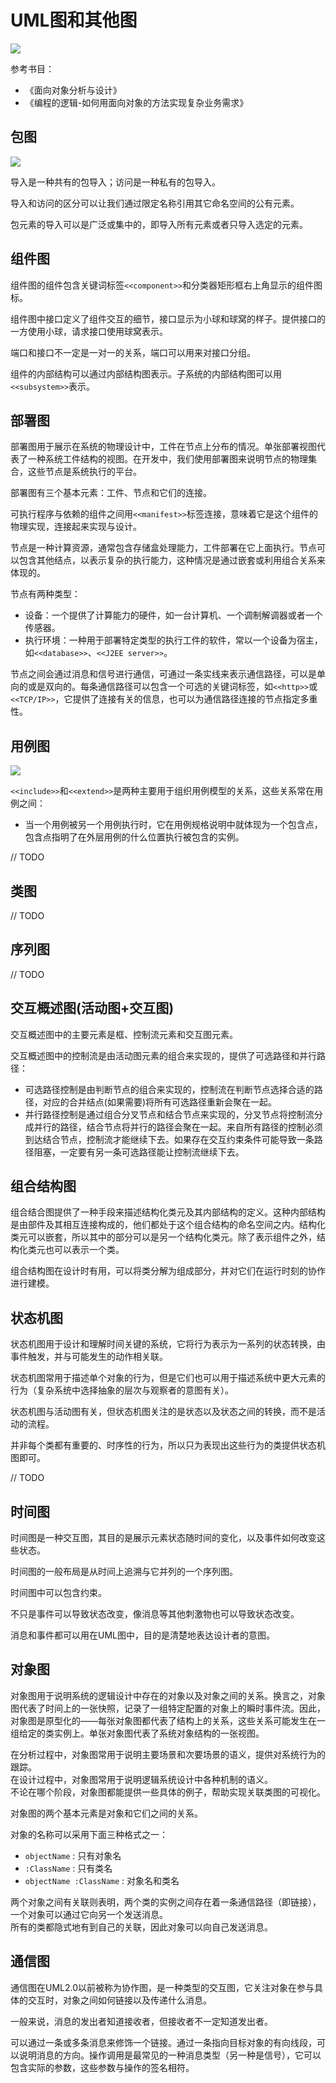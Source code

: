 # UML图和其他图

![](images/uml.png)

参考书目：
- 《面向对象分析与设计》
- 《编程的逻辑-如何用面向对象的方法实现复杂业务需求》

## 包图
![](images/包图.jpg)

导入是一种共有的包导入；访问是一种私有的包导入。

导入和访问的区分可以让我们通过限定名称引用其它命名空间的公有元素。

包元素的导入可以是广泛或集中的，即导入所有元素或者只导入选定的元素。

## 组件图
组件图的组件包含关键词标签`<<component>>`和分类器矩形框右上角显示的组件图标。

组件图中接口定义了组件交互的细节，接口显示为小球和球窝的样子。提供接口的一方使用小球，请求接口使用球窝表示。

端口和接口不一定是一对一的关系，端口可以用来对接口分组。

组件的内部结构可以通过内部结构图表示。子系统的内部结构图可以用`<<subsystem>>`表示。

## 部署图
部署图用于展示在系统的物理设计中，工件在节点上分布的情况。单张部署视图代表了一种系统工件结构的视图。在开发中，我们使用部署图来说明节点的物理集合，这些节点是系统执行的平台。

部署图有三个基本元素：工件、节点和它们的连接。

可执行程序与依赖的组件之间用`<<manifest>>`标签连接，意味着它是这个组件的物理实现，连接起来实现与设计。

节点是一种计算资源，通常包含存储盒处理能力，工件部署在它上面执行。节点可以包含其他结点，以表示复杂的执行能力，这种情况是通过嵌套或利用组合关系来体现的。

节点有两种类型：
- 设备：一个提供了计算能力的硬件，如一台计算机、一个调制解调器或者一个传感器。
- 执行环境：一种用于部署特定类型的执行工件的软件，常以一个设备为宿主，如`<<database>>`、`<<J2EE server>>`。

节点之间会通过消息和信号进行通信，可通过一条实线来表示通信路径，可以是单向的或是双向的。每条通信路径可以包含一个可选的关键词标签，如`<<http>>`或`<<TCP/IP>>`，它提供了连接有关的信息，也可以为通信路径连接的节点指定多重性。

## 用例图
![](images/ATM提款机用例图.jpg)

`<<include>>`和`<<extend>>`是两种主要用于组织用例模型的关系，这些关系常在用例之间：
- 当一个用例被另一个用例执行时，它在用例规格说明中就体现为一个包含点，包含点指明了在外层用例的什么位置执行被包含的实例。

// TODO

## 类图

// TODO

## 序列图

// TODO

## 交互概述图(活动图+交互图)
交互概述图中的主要元素是框、控制流元素和交互图元素。

交互概述图中的控制流是由活动图元素的组合来实现的，提供了可选路径和并行路径：
- 可选路径控制是由判断节点的组合来实现的，控制流在判断节点选择合适的路径，对应的合并结点(如果需要)将所有可选路径重新会聚在一起。
- 并行路径控制是通过组合分叉节点和结合节点来实现的，分叉节点将控制流分成并行的路径，结合节点将并行的路径会聚在一起。来自所有路径的控制必须到达结合节点，控制流才能继续下去。如果存在交互约束条件可能导致一条路径阻塞，一定要有另一条可选路径能让控制流继续下去。

## 组合结构图
组合结合图提供了一种手段来描述结构化类元及其内部结构的定义。这种内部结构是由部件及其相互连接构成的，他们都处于这个组合结构的命名空间之内。结构化类元可以嵌套，所以其中的部分可以是另一个结构化类元。除了表示组件之外，结构化类元也可以表示一个类。

组合结构图在设计时有用，可以将类分解为组成部分，并对它们在运行时刻的协作进行建模。

## 状态机图
状态机图用于设计和理解时间关键的系统，它将行为表示为一系列的状态转换，由事件触发，并与可能发生的动作相关联。

状态机图常用于描述单个对象的行为，但是它们也可以用于描述系统中更大元素的行为（复杂系统中选择抽象的层次与观察者的意图有关）。

状态机图与活动图有关，但状态机图关注的是状态以及状态之间的转换，而不是活动的流程。

并非每个类都有重要的、时序性的行为，所以只为表现出这些行为的类提供状态机图即可。

// TODO

## 时间图
时间图是一种交互图，其目的是展示元素状态随时间的变化，以及事件如何改变这些状态。

时间图的一般布局是从时间上追溯与它并列的一个序列图。

时间图中可以包含约束。

不只是事件可以导致状态改变，像消息等其他刺激物也可以导致状态改变。

消息和事件都可以用在UML图中，目的是清楚地表达设计者的意图。

## 对象图
对象图用于说明系统的逻辑设计中存在的对象以及对象之间的关系。换言之，对象图代表了时间上的一张快照，记录了一组特定配置的对象上的瞬时事件流。因此，对象图是原型化的——每张对象图都代表了结构上的关系，这些关系可能发生在一组给定的类实例上。单张对象图代表了系统对象结构的一张视图。

在分析过程中，对象图常用于说明主要场景和次要场景的语义，提供对系统行为的跟踪。<br/>
在设计过程中，对象图常用于说明逻辑系统设计中各种机制的语义。<br/>
不论在哪个阶段，对象图都能提供一些具体的例子，帮助实现关联类图的可视化。

对象图的两个基本元素是对象和它们之间的关系。

对象的名称可以采用下面三种格式之一：
- `objectName` : 只有对象名
- `:ClassName` : 只有类名
- `objectName :ClassName` : 对象名和类名

两个对象之间有关联则表明，两个类的实例之间存在着一条通信路径（即链接），一个对象可以通过它向另一个发送消息。<br/>
所有的类都隐式地有到自己的关联，因此对象可以向自己发送消息。

## 通信图
通信图在UML2.0以前被称为协作图，是一种类型的交互图，它关注对象在参与具体的交互时，对象之间如何链接以及传递什么消息。

一般来说，消息的发出者知道接收者，但接收者不一定知道发出者。

可以通过一条或多条消息来修饰一个链接。通过一条指向目标对象的有向线段，可以说明消息的方向。操作调用是最常见的一种消息类型（另一种是信号），它可以包含实际的参数，这些参数与操作的签名相符。
